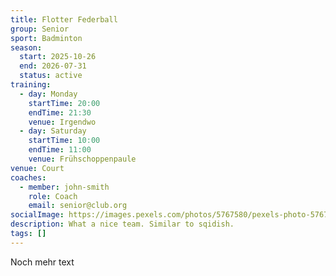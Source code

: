 ```yaml
---
title: Flotter Federball
group: Senior
sport: Badminton
season:
  start: 2025-10-26
  end: 2026-07-31
  status: active
training:
  - day: Monday
    startTime: 20:00
    endTime: 21:30
    venue: Irgendwo
  - day: Saturday
    startTime: 10:00
    endTime: 11:00
    venue: Frühschoppenpaule
venue: Court
coaches:
  - member: john-smith
    role: Coach
    email: senior@club.org
socialImage: https://images.pexels.com/photos/5767580/pexels-photo-5767580.jpeg?cs=srgb&dl=pexels-leozhao-5767580.jpg&fm=jpg&w=4813&h=3209
description: What a nice team. Similar to sqidish.
tags: []
---
```

Noch mehr text
